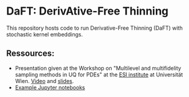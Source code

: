 # DaFT: DerivAtive-Free Thinning

This repository hosts code to run Derivative-Free Thinning (DaFT) with stochastic kernel embeddings.

## Ressources:
- Presentation given at the Workshop on "Multilevel and multifidelity sampling methods in UQ for PDEs" at the [ESI institute](https://www.esi.ac.at/) at Universität Wien. [Video](https://www.youtube.com/watch?v=_GL8jt-gQEU) and [slides](https://www.esi.ac.at/uploads/71f85406-0b08-43dc-abe5-1798e87eabac.pdf).
- [Example Jupyter notebooks](https://github.com/digiLab-ai/DaFT/tree/main/examples)
